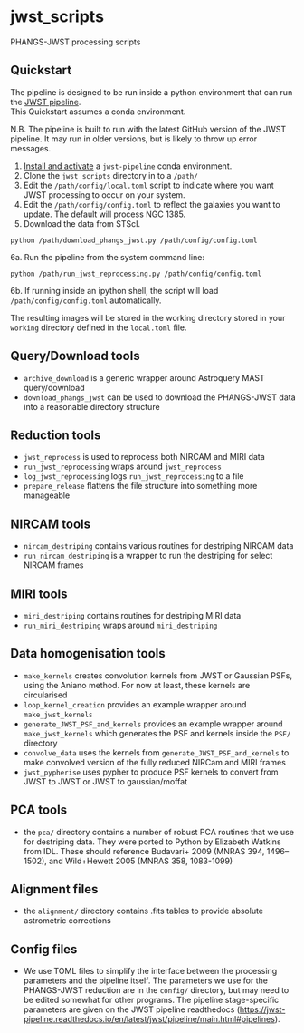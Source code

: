 # jwst_scripts
PHANGS-JWST processing scripts

## Quickstart

The pipeline is designed to be run inside a python environment that can run the [JWST pipeline](https://jwst-pipeline.readthedocs.io/en/latest/).  
This Quickstart assumes a conda environment.

N.B. The pipeline is built to run with the latest GitHub version of the JWST pipeline. It may run in older versions,
but is likely to throw up error messages.

1. [Install and activate](https://jwst-pipeline.readthedocs.io/en/latest/getting_started/install.html) a `jwst-pipeline` conda environment.
2. Clone the `jwst_scripts` directory in to a `/path/`
3. Edit the `/path/config/local.toml` script to indicate where you want JWST processing to occur on your system.
4. Edit the `/path/config/config.toml` to reflect the galaxies you want to update.  The default will process NGC 1385.
5. Download the data from STScI.
```
python /path/download_phangs_jwst.py /path/config/config.toml
```
6a. Run the pipeline from the system command line:
```
python /path/run_jwst_reprocessing.py /path/config/config.toml
```
6b. If running inside an ipython shell, the script will load `/path/config/config.toml` automatically.


The resulting images will be stored in the working directory stored in your `working` directory defined in the `local.toml` file.

## Query/Download tools

* `archive_download` is a generic wrapper around Astroquery MAST query/download
* `download_phangs_jwst` can be used to download the PHANGS-JWST data into a reasonable directory structure

## Reduction tools

* `jwst_reprocess` is used to reprocess both NIRCAM and MIRI data
* `run_jwst_reprocessing` wraps around `jwst_reprocess`
* `log_jwst_reprocessing` logs `run_jwst_reprocessing` to a file
* `prepare_release` flattens the file structure into something more manageable

## NIRCAM tools

* `nircam_destriping` contains various routines for destriping NIRCAM data
* `run_nircam_destriping` is a wrapper to run the destriping for select NIRCAM frames

## MIRI tools

* `miri_destriping` contains routines for destriping MIRI data
* `run_miri_destriping` wraps around `miri_destriping`

## Data homogenisation tools

* `make_kernels` creates convolution kernels from JWST or Gaussian PSFs, using the Aniano method. For now at least, these kernels are circularised
* `loop_kernel_creation` provides an example wrapper around `make_jwst_kernels` 
* `generate_JWST_PSF_and_kernels` provides an example wrapper around `make_jwst_kernels`  which generates the PSF and kernels inside the `PSF/` directory
*  `convolve_data` uses the kernels from `generate_JWST_PSF_and_kernels` to make convolved version of the fully reduced NIRCam and MIRI frames
* `jwst_pypherise` uses pypher to produce PSF kernels to convert from JWST to JWST or JWST to gaussian/moffat

## PCA tools
* the `pca/` directory contains a number of robust PCA routines that we use for destriping data. They were ported to 
  Python by Elizabeth Watkins from IDL. These should reference Budavari+ 2009 (MNRAS 394, 1496–1502), and Wild+Hewett
  2005 (MNRAS 358, 1083-1099)

## Alignment files
* the `alignment/` directory contains .fits tables to provide absolute astrometric corrections

## Config files
* We use TOML files to simplify the interface between the processing parameters and the pipeline itself. The parameters
   we use for the PHANGS-JWST reduction are in the `config/` directory, but may need to be edited somewhat for other
   programs. The pipeline stage-specific parameters are given on the JWST pipeline readthedocs
   (https://jwst-pipeline.readthedocs.io/en/latest/jwst/pipeline/main.html#pipelines).
